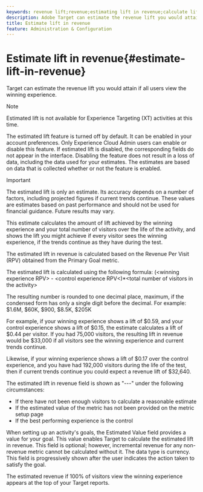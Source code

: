 ```yaml
---
keywords: revenue lift;revenue;estimating lift in revenue;calculate lift;estimated value
description: Adobe Target can estimate the revenue lift you would attain if all users view the winning experience.
title: Estimate lift in revenue
feature: Administration & Configuration
---
```


# Estimate lift in revenue{#estimate-lift-in-revenue}

Target can estimate the revenue lift you would attain if all users view the winning experience.

>[!NOTE]
>
>Estimated lift is not available for Experience Targeting (XT) activities at this time.

The estimated lift feature is turned off by default. It can be enabled in your account preferences. Only Experience Cloud Admin users can enable or disable this feature. If estimated lift is disabled, the corresponding fields do not appear in the interface. Disabling the feature does not result in a loss of data, including the data used for your estimates. The estimates are based on data that is collected whether or not the feature is enabled.

>[!IMPORTANT]
>
>The estimated lift is only an estimate. Its accuracy depends on a number of factors, including projected figures if current trends continue. These values are estimates based on past performance and should not be used for financial guidance. Future results may vary.

This estimate calculates the amount of lift achieved by the winning experience and your total number of visitors over the life of the activity, and shows the lift you might achieve if every visitor sees the winning experience, if the trends continue as they have during the test.

The estimated lift in revenue is calculated based on the Revenue Per Visit (RPV) obtained from the Primary Goal metric.

The estimated lift is calculated using the following formula: (&lt;winning experience RPV&gt; - &lt;control experience RPV&lt;)&#42;&lt;total number of visitors in the activity&gt;

The resulting number is rounded to one decimal place, maximum, if the condensed form has only a single digit before the decimal. For example: $1.6M, $60K, $900, $8.5K, $205K

For example, if your winning experience shows a lift of $0.59, and your control experience shows a lift of $0.15, the estimate calculates a lift of $0.44 per visitor. If you had 75,000 visitors, the resulting lift in revenue would be $33,000 if all visitors see the winning experience and current trends continue.

Likewise, if your winning experience shows a lift of $0.17 over the control experience, and you have had 192,000 visitors during the life of the test, then if current trends continue you could expect a revenue lift of $32,640.

The estimated lift in revenue field is shown as "---" under the following circumstances:

* If there have not been enough visitors to calculate a reasonable estimate 
* If the estimated value of the metric has not been provided on the metric setup page 
* If the best performing experience is the control

When setting up an activity's goals, the Estimated Value field provides a value for your goal. This value enables Target to calculate the estimated lift in revenue. This field is optional; however, incremental revenue for any non-revenue metric cannot be calculated without it. The data type is currency. This field is progressively shown after the user indicates the action taken to satisfy the goal.

The estimated revenue if 100% of visitors view the winning experience appears at the top of your Target reports. 
